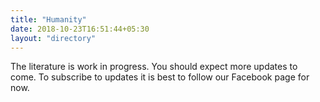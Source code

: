 ```yaml
---
title: "Humanity"
date: 2018-10-23T16:51:44+05:30
layout: "directory"
---
```


The literature is work in progress. You should expect more updates to come. To subscribe to updates it is best to follow our Facebook page for now.
